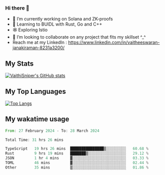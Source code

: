 ### Hi there 👋

- 🔭 I’m currently working on Solana and ZK-proofs
- 📖 Learning to BUIDL with Rust, Go and C++
- 🕸️ Exploring Istio
- 👯 I’m looking to collaborate on any project that fits my skillset ^_^
- Reach me at my LinkedIn : https://www.linkedin.com/in/vaitheeswaran-janakiraman-8231a3200/

## My Stats
[![VaithiSniper's GitHub stats](https://github-readme-stats.vercel.app/api?username=VaithiSniper&hide=stars&theme=radical)](https://github.com/anuraghazra/github-readme-stats)

## My Top Languages

[![Top Langs](https://github-readme-stats.vercel.app/api/top-langs/?username=VaithiSniper&layout=compact)](https://github.com/anuraghazra/github-readme-stats)

## My wakatime usage

<!--START_SECTION:waka-->

```rust
From: 27 February 2024 - To: 28 March 2024

Total Time: 31 hrs 26 mins

TypeScript   19 hrs 26 mins  ███████████████▒░░░░░░░░░   60.68 %
Rust         9 hrs 19 mins   ███████▒░░░░░░░░░░░░░░░░░   29.12 %
JSON         1 hr 4 mins     ▓░░░░░░░░░░░░░░░░░░░░░░░░   03.33 %
TOML         46 mins         ▓░░░░░░░░░░░░░░░░░░░░░░░░   02.44 %
Other        35 mins         ▒░░░░░░░░░░░░░░░░░░░░░░░░   01.86 %
```

<!--END_SECTION:waka-->
